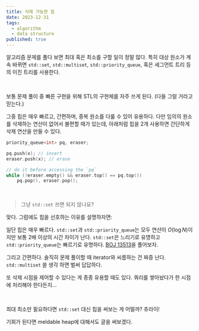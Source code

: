 ```yaml
---
title: 삭제 가능한 힙
date: 2023-12-31
tags:
  - algorithm
  - data structure
published: true
---
```


알고리즘 문제를 풀다 보면 최대 혹은 최소를 구할 일이 정말 많다. 특히 대상 원소가 계속 바뀌면 `std::set`, `std::multiset`, `std::priority_queue`, 혹은 세그먼트 트리 등의 이진 트리를 사용한다.

​	

보통 문제 풀이 중 빠른 구현을 위해 STL의 구현체를 자주 쓰게 된다. (다들 그럴 거라고 믿는다.)

그중 힙은 매우 빠르고, 간편하며, 중복 원소를 다룰 수 있어 유용하다. 다만 임의의 원소를 삭제하는 연산이 없어서 불편할 때가 있는데, 아래처럼 힙을 2개 사용하면 간단하게 삭제 연산을 만들 수 있다.

```cpp
priority_queue<int> pq, eraser;

pq.push(x); // insert
eraser.push(x); // erase

// do it before accessing the `pq`
while (!eraser.empty() && eraser.top() == pq.top())
    pq.pop(), eraser.pop();
```

​	

>  그냥 `std::set` 쓰면 되지 않나요?

맞다. 그럼에도 힙을 선호하는 이유를 설명하자면:

일단 힙은 매우 빠르다. `std::set`과 `std::priority_queue`는 모두 연산이 $O(\log{N})$이지만 보통 2배 이상의 시간 차이가 난다. `std::set`은 느리기로 유명하고 `std::priority_queue`는 빠르기로 유명하다. [BOJ 13513](https://www.acmicpc.net/problem/13513)을 풀어보자.

그리고 간편하다. 솔직히 문제 풀이할 때 iterator와 씨름하는 건 짜증 난다. `std::multiset` 쓸 생각 하면 벌써 답답하다.

또 삭제 시점을 제어할 수 있다는 게 종종 유용할 때도 있다. 쿼리를 쌓아놨다가 한 시점에 처리해야 한다든지...

​	

최대 최소만 필요하다면 `std::set` 대신 힙을 써보는 게 어떨까? 츄라이!	

기회가 된다면 meldable heap에 대해서도 글을 써보겠다.

